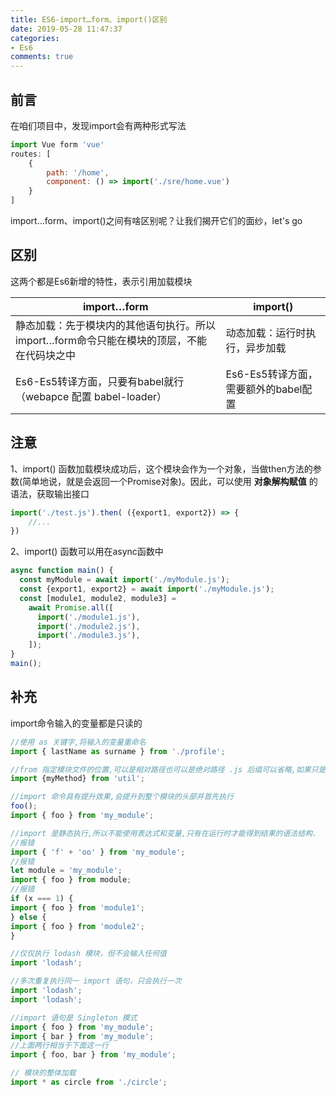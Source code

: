 ```yaml
---
title: ES6-import…form、import()区别
date: 2019-05-28 11:47:37
categories:
- Es6
comments: true
---
```


## 前言

在咱们项目中，发现import会有两种形式写法

```javascript
import Vue form 'vue'
routes: [
    {
        path: '/home',
        component: () => import('./sre/home.vue')
    }
]
```

import…form、import()之间有啥区别呢？让我们揭开它们的面纱，let's go

<!-- more -->

## 区别

这两个都是Es6新增的特性，表示引用加载模块

| import…form                                                  | import()                             |
| ------------------------------------------------------------ | ------------------------------------ |
| 静态加载：先于模块内的其他语句执行。所以import…form命令只能在模块的顶层，不能在代码块之中 | 动态加载：运行时执行，异步加载       |
| Es6-Es5转译方面，只要有babel就行（webapce 配置 babel-loader） | Es6-Es5转译方面，需要额外的babel配置 |



## 注意

1、import() 函数加载模块成功后，这个模块会作为一个对象，当做then方法的参数(简单地说，就是会返回一个Promise对象)。因此，可以使用 **对象解构赋值** 的语法，获取输出接口

```javascript
import('./test.js').then( ({export1, export2}) => {   
    //...
})
```

2、import() 函数可以用在async函数中

```javascript
async function main() {
  const myModule = await import('./myModule.js');
  const {export1, export2} = await import('./myModule.js');
  const [module1, module2, module3] =
    await Promise.all([
      import('./module1.js'),
      import('./module2.js'),
      import('./module3.js'),
    ]);
}
main();
```





## 补充

import命令输入的变量都是只读的

```js
//使用 as 关键字,将输入的变量重命名
import { lastName as surname } from './profile';

//from 指定模块文件的位置,可以是相对路径也可以是绝对路径 .js 后缀可以省略,如果只是模块名,必须又配置文件告诉 JS 引擎该模块的位置
import {myMethod} from 'util';

//import 命令具有提升效果,会提升到整个模块的头部并首先执行
foo();
import { foo } from 'my_module';

//import 是静态执行,所以不能使用表达式和变量,只有在运行时才能得到结果的语法结构.
//报错
import { 'f' + 'oo' } from 'my_module';
//报错
let module = 'my_module';
import { foo } from module;
//报错
if (x === 1) {
import { foo } from 'module1';
} else {
import { foo } from 'module2';
}

//仅仅执行 lodash 模块，但不会输入任何值
import 'lodash';

//多次重复执行同一 import 语句，只会执行一次 
import 'lodash';
import 'lodash';

//import 语句是 Singleton 模式       
import { foo } from 'my_module';
import { bar } from 'my_module';
//上面两行相当于下面这一行
import { foo, bar } from 'my_module';

// 模块的整体加载
import * as circle from './circle';
```



